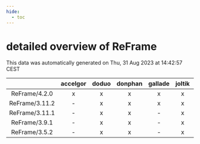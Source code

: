 ```yaml
---
hide:
  - toc
---
```


detailed overview of ReFrame
============================


This data was automatically generated on Thu, 31 Aug 2023 at 14:42:57 CEST  

| |accelgor|doduo|donphan|gallade|joltik|skitty|swalot|victini|
| :---: | :---: | :---: | :---: | :---: | :---: | :---: | :---: | :---: |
|ReFrame/4.2.0|x|x|x|x|x|x|x|x|
|ReFrame/3.11.2|-|x|x|x|x|x|x|x|
|ReFrame/3.11.1|-|x|x|-|x|x|x|x|
|ReFrame/3.9.1|-|x|x|-|x|x|x|x|
|ReFrame/3.5.2|-|x|x|-|x|x|x|x|
